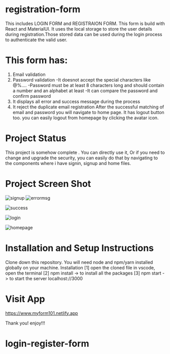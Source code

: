 # registration-form

This includes LOGIN FORM and REGISTRAION FORM. This form is build with React and
MaterialUI. It uses the local storage to store the user details during
registration.Those stored data can be used during the login process to
authenticate the valid user.

# This form has:

1. Email validation
2. Password validation -It doesnot accept the special characters like @%....
   -Password must be at least 8 characters long and should contain a number and
   an alphabet at least -It can compare the password and confirm password
3. It displays all error and success message during the process
4. It reject the duplicate email registration After the successful matching of
   email and password you will navigate to home page. It has logout button too.
   you can easily logout from homepage by clicking the avatar icon.

# Project Status

This project is somehow complete . You can directly use it, Or if you need to
change and upgrade the security, you can easily do that by navigating to the
components where i have signin, signup and home files.

# Project Screen Shot

![signup](https://user-images.githubusercontent.com/91399021/176724370-7713607b-a054-4db2-8905-1127976ceeff.PNG)
![errormsg](https://user-images.githubusercontent.com/91399021/176726773-032f37b0-6fdf-4f2b-9f30-8109f3d08d40.PNG)

![success](https://user-images.githubusercontent.com/91399021/176727105-95be7635-b1b9-45d7-bfb4-9321493404b9.PNG)

![login](https://user-images.githubusercontent.com/91399021/176727136-dc2515d4-4c23-4c6d-9b23-85cd0b775394.PNG)

![homepage](https://user-images.githubusercontent.com/91399021/176727211-3103d4a1-a7b3-4de7-af10-c377258857d1.PNG)

# Installation and Setup Instructions

Clone down this repository. You will need node and npm/yarn installed globally
on your machine. Installation [1] open the cloned file in vscode, open the
terminal [2] npm install -> to install all the packages [3] npm start -> to
start the server localhost://3000

# Visit App

https://www.myform101.netlify.app

Thank you! enjoy!!!
# login-register-form
